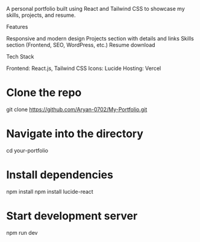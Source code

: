 A personal portfolio built using React and Tailwind CSS to showcase my skills, projects, and resume.

Features

Responsive and modern design
Projects section with details and links
Skills section (Frontend, SEO, WordPress, etc.)
Resume download

Tech Stack

Frontend: React.js, Tailwind CSS
Icons: Lucide 
Hosting: Vercel 

# Clone the repo
git clone https://github.com/Aryan-0702/My-Portfolio.git

# Navigate into the directory
cd your-portfolio

# Install dependencies
npm install
npm install lucide-react

# Start development server
npm run dev

